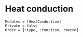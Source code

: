 # Heat conduction

```@autodocs
Modules = [HeatConduction]
Private = false
Order = [:type, :function, :macro]
```